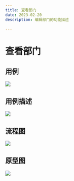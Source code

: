 ```yaml
---
title: 查看部门
date: 2023-02-20
description: 编辑部门的功能描述

---
```


# 查看部门


## 用例

![](images/uc_deptmt_mgmt_edit-____.png)

## 用例描述

![](images/uc_desc_deptmt_mgmt_edit.png)

## 流程图

![](images/fl_deptmt_mgmt_edit-____.png)

## 原型图

![](images/pt_deptmt_mgmt_edit-____.png)